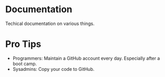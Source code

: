 # Documentation
Techical documentation on various things.

# Pro Tips
- Programmers: Maintain a GitHub account every day. Especially after a boot camp. 
- Sysadmins: Copy your code to GitHub.
